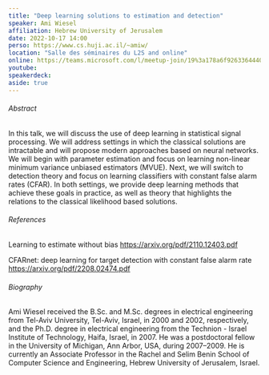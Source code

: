 ```yaml
---
title: "Deep learning solutions to estimation and detection"
speaker: Ami Wiesel
affiliation: Hebrew University of Jerusalem
date: 2022-10-17 14:00
perso: https://www.cs.huji.ac.il/~amiw/
location: "Salle des séminaires du L2S and online"
online: https://teams.microsoft.com/l/meetup-join/19%3a178a6f926336444088eb120e42476f36%40thread.tacv2/1664922639441?context=%7b%22Tid%22%3a%2261f3e3b8-9b52-433a-a4eb-c67334ce54d5%22%2c%22Oid%22%3a%224d6c63a8-7eae-4099-804e-68bcb968bec0%22%7d
youtube: 
speakerdeck: 
aside: true
---
```


###### Abstract

In this talk, we will discuss the use of deep learning in statistical signal processing.
We will address settings in which the classical solutions are intractable and will propose modern approaches based on neural networks.
We will begin with parameter estimation and focus on learning non-linear minimum variance unbiased estimators (MVUE).
Next, we will switch to detection theory and focus on learning classifiers with constant false alarm rates (CFAR).
In both settings, we provide deep learning methods that achieve these goals in practice,
as well as theory that highlights the relations to the classical likelihood based solutions. 


###### References

Learning to estimate without bias 
https://arxiv.org/pdf/2110.12403.pdf

CFARnet: deep learning for target detection with constant false alarm rate
https://arxiv.org/pdf/2208.02474.pdf


###### Biography

Ami Wiesel received the B.Sc. and M.Sc. degrees in electrical engineering from Tel-Aviv University, Tel-Aviv, Israel, in 2000 and 2002, respectively,
and the Ph.D. degree in electrical engineering from the Technion - Israel Institute of Technology, Haifa, Israel, in 2007.
He was a postdoctoral fellow in the University of Michigan, Ann Arbor, USA, during 2007–2009.
He is currently an Associate Professor in the Rachel and Selim Benin School of Computer Science and Engineering, Hebrew University of Jerusalem, Israel. 

